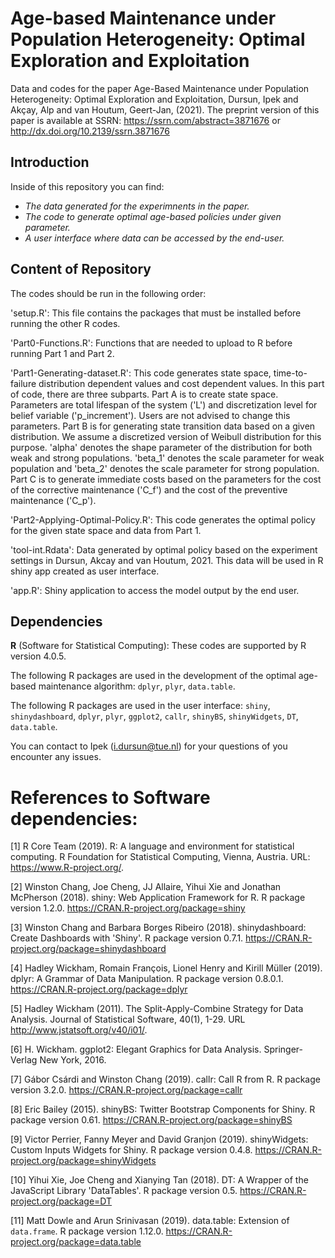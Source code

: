 
# Age-based Maintenance under Population Heterogeneity: Optimal Exploration and Exploitation

Data and codes for the paper Age-Based Maintenance under Population Heterogeneity: Optimal Exploration and Exploitation, Dursun, Ipek and Akçay, Alp and van Houtum, Geert-Jan,  (2021). 
The preprint version of this paper is available at SSRN: https://ssrn.com/abstract=3871676 or http://dx.doi.org/10.2139/ssrn.3871676 

## Introduction
Inside of this repository you can find:
- *The data generated for the experimnents in the paper.*
- *The code to generate optimal age-based policies under given parameter.*
- *A user interface where data can be accessed by the end-user.*

## Content of Repository

The codes should be run in the following order:

'setup.R': This file contains the packages that must be installed before running the other R codes. 

'Part0-Functions.R': Functions that are needed to upload to R before running Part 1 and Part 2. 

'Part1-Generating-dataset.R': This code generates state space, time-to-failure distribution dependent values and cost dependent values. In this part of code, there are three subparts. Part A is to create state space. Parameters are total lifespan of the system ('L') and discretization level for belief variable ('p_increment'). Users are not advised to change this parameters.
Part B is for generating state transition data based on a given distribution. We assume a discretized version of Weibull distribution for this purpose. 'alpha' denotes the shape parameter of the distribution for both weak and strong populations. 'beta_1' denotes the scale parameter for weak population and 'beta_2' denotes the scale parameter for strong population. Part C is to generate immediate costs based on the parameters for the cost of the corrective maintenance ('C_f') and the cost of the preventive maintenance ('C_p'). 



'Part2-Applying-Optimal-Policy.R': This code generates the optimal policy for the given state space and data from Part 1. 

'tool-int.Rdata': Data generated by optimal policy based on the experiment settings in Dursun, Akcay and van Houtum, 2021. This data will be used in R shiny app created as user interface. 

'app.R': Shiny application to access the model output by the end user. 

## Dependencies

**R** (Software for Statistical Computing): These codes are supported by R version 4.0.5. 

The following R packages are used in the development of the optimal age-based maintenance algorithm:
 `dplyr`, `plyr`, `data.table`. 

The following R packages are used in the user interface: 
`shiny`, `shinydashboard`,  `dplyr`, `plyr`, `ggplot2`, `callr`, `shinyBS`, `shinyWidgets`, `DT`, `data.table`. 

You can contact to Ipek (i.dursun@tue.nl) for your questions of you encounter any issues.

# References to Software dependencies:

[1] R Core Team (2019). R: A language and environment for statistical computing. R Foundation for Statistical Computing, Vienna, Austria. URL: https://www.R-project.org/.

[2] Winston Chang, Joe Cheng, JJ Allaire, Yihui Xie and Jonathan McPherson (2018). shiny: Web Application Framework for R. R package version 1.2.0.
  https://CRAN.R-project.org/package=shiny

[3] Winston Chang and Barbara Borges Ribeiro (2018). shinydashboard: Create Dashboards with 'Shiny'. R package version 0.7.1.  https://CRAN.R-project.org/package=shinydashboard

[4] Hadley Wickham, Romain François, Lionel Henry and Kirill Müller (2019). dplyr: A Grammar of Data Manipulation. R package version 0.8.0.1.
  https://CRAN.R-project.org/package=dplyr

[5] Hadley Wickham (2011). The Split-Apply-Combine Strategy for Data Analysis. Journal of Statistical Software, 40(1), 1-29. URL http://www.jstatsoft.org/v40/i01/.

[6] H. Wickham. ggplot2: Elegant Graphics for Data Analysis. Springer-Verlag New York, 2016.

[7] Gábor Csárdi and Winston Chang (2019). callr: Call R from R. R package version 3.2.0. https://CRAN.R-project.org/package=callr

[8] Eric Bailey (2015). shinyBS: Twitter Bootstrap Components for Shiny. R package version 0.61. https://CRAN.R-project.org/package=shinyBS

[9] Victor Perrier, Fanny Meyer and David Granjon (2019). shinyWidgets: Custom Inputs Widgets for Shiny. R package version 0.4.8.
  https://CRAN.R-project.org/package=shinyWidgets

[10] Yihui Xie, Joe Cheng and Xianying Tan (2018). DT: A Wrapper of the JavaScript Library 'DataTables'. R package version 0.5. https://CRAN.R-project.org/package=DT

[11] Matt Dowle and Arun Srinivasan (2019). data.table: Extension of `data.frame`. R package version 1.12.0. https://CRAN.R-project.org/package=data.table


